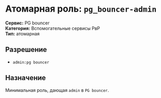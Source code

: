 # Атомарная роль: `pg_bouncer-admin`

**Сервис:** PG bouncer  
**Категория:** Вспомогательные сервисы РвР  
**Тип:** атомарная

## Разрешение
- `admin:pg bouncer`

## Назначение
Минимальная роль, дающая `admin` в `PG bouncer`.
